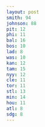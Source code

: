 ```yaml
---
layout: post
smith: 94
johnson: 88
pit: 12
phi: 11
bal: 16
bos: 10
lad: 8
was: 10
kan: 12
tam: 15
nyy: 12
cle: 11
tor: 11
stl: 13
min: 14
hou: 11
atl: 8
sdg: 8
---
```

